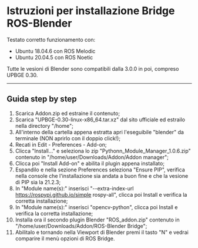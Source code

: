 # Istruzioni per installazione Bridge ROS-Blender
Testato corretto funzionamento con:
- Ubuntu 18.04.6 con ROS Melodic
- Ubuntu 20.04.5 con ROS Noetic

Tutte le vesioni di Blender sono compatibili dalla 3.0.0 in poi, compreso UPBGE 0.30.
***

## Guida step by step 
1. Scarica Addon.zip ed estraine il contenuto;
2. Scarica "UPBGE-0.30-linux-x86_64.tar.xz" dal sito ufficiale ed estrailo nella directory "/home";
3. All'interno della cartella appena estratta apri l'eseguibile "blender" da terminale (NON aprirlo con il doppio click!);
4. Recati in Edit - Preferences - Add-on;
5. Clicca "Install..." e seleziona lo zip "Pythonn_Module_Manager_1.0.6.zip" contenuto in "/home/user/Downloads/Addon/Addon manager";
6. Clicca poi "Install Add-on" e abilita il plugin appena installato;
7. Espandilo e nella sezione Preferences seleziona "Ensure PIP", verifica nella console che l'installazione sia andata a buon fine e che la vesione di PIP sia la 21.2.3;
8. In "Module name(s):" inserisci "--extra-index-url https://rospypi.github.io/simple rospy-all", clicca poi Install e verifica la corretta installazione;
9. In "Module name(s):" inserisci "opencv-python", clicca poi Install e verifica la corretta installazione;
10. Installa ora il secondo plugin Blender "ROS_addon.zip" contenuto in "/home/user/Downloads/Addon/ROS-Blender Bridge";
11. Abilitalo e tornando nella Viewport di Blender premi il tasto "N" e vedrai comparire il menù opzioni di ROS Bridge.
